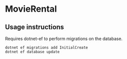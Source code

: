 # MovieRental



## Usage instructions

Requires dotnet-ef to perform migrations on the database.

```
dotnet ef migrations add InitialCreate
dotnet ef database update
```